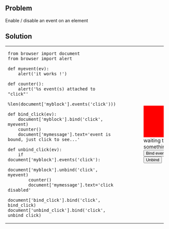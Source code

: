 Problem
-------

Enable / disable an event on an element


Solution
--------


<table>
<tr>
<td>

```exec_on_load
from browser import document
from browser import alert

def myevent(ev):
    alert('it works !')

def counter():
    alert('%s event(s) attached to "click"' 
        %len(document['myblock'].events('click')))

def bind_click(ev):
    document['myblock'].bind('click', myevent)
    counter()
    document['mymessage'].text='event is bound, just click to see...'

def unbind_click(ev):
    if document['myblock'].events('click'):
        document['myblock'].unbind('click', myevent)
        counter()
        document['mymessage'].text='click disabled'

document['bind_click'].bind('click', bind_click)
document['unbind_click'].bind('click', unbind_click)
```
</td>

<td style="padding-left:5em;">
<div id="myblock" style="width:100px; height:100px; background:red"></div>
<span id="mymessage">waiting to do something</span>
<div><button id="bind_click">Bind event</button>
<button id="unbind_click">Unbind</button>
</td>

</table>